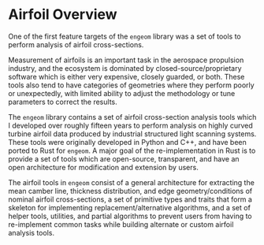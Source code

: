# Airfoil Overview

One of the first feature targets of the `engeom` library was a set of tools to perform analysis of airfoil cross-sections.

Measurement of airfoils is an important task in the aerospace propulsion industry, and the ecosystem is dominated by closed-source/proprietary software which is either very expensive, closely guarded, or both.  These tools also tend to have categories of geometries where they perform poorly or unexpectedly, with limited ability to adjust the methodology or tune parameters to correct the results.

The `engeom` library contains a set of airfoil cross-section analysis tools which I developed over roughly fifteen years to perform analysis on highly curved turbine airfoil data produced by industrial structured light scanning systems.  These tools were originally developed in Python and C++, and have been ported to Rust for `engeom`.  A major goal of the re-implementation in Rust is to provide a set of tools which are open-source, transparent, and have an open architecture for modification and extension by users.  

The airfoil tools in `engeom` consist of a general architecture for extracting the mean camber line, thickness distribution, and edge geometry/conditions of nominal airfoil cross-sections, a set of primitive types and traits that form a skeleton for implementing replacement/alternative algorithms, and a set of helper tools, utilities, and partial algorithms to prevent users from having to re-implement common tasks while building alternate or custom airfoil analysis tools.


